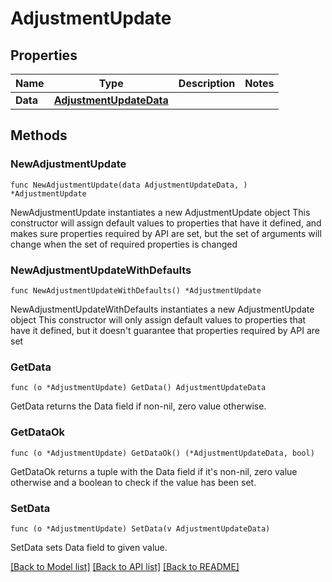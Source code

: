 # AdjustmentUpdate

## Properties

Name | Type | Description | Notes
------------ | ------------- | ------------- | -------------
**Data** | [**AdjustmentUpdateData**](AdjustmentUpdateData.md) |  | 

## Methods

### NewAdjustmentUpdate

`func NewAdjustmentUpdate(data AdjustmentUpdateData, ) *AdjustmentUpdate`

NewAdjustmentUpdate instantiates a new AdjustmentUpdate object
This constructor will assign default values to properties that have it defined,
and makes sure properties required by API are set, but the set of arguments
will change when the set of required properties is changed

### NewAdjustmentUpdateWithDefaults

`func NewAdjustmentUpdateWithDefaults() *AdjustmentUpdate`

NewAdjustmentUpdateWithDefaults instantiates a new AdjustmentUpdate object
This constructor will only assign default values to properties that have it defined,
but it doesn't guarantee that properties required by API are set

### GetData

`func (o *AdjustmentUpdate) GetData() AdjustmentUpdateData`

GetData returns the Data field if non-nil, zero value otherwise.

### GetDataOk

`func (o *AdjustmentUpdate) GetDataOk() (*AdjustmentUpdateData, bool)`

GetDataOk returns a tuple with the Data field if it's non-nil, zero value otherwise
and a boolean to check if the value has been set.

### SetData

`func (o *AdjustmentUpdate) SetData(v AdjustmentUpdateData)`

SetData sets Data field to given value.



[[Back to Model list]](../README.md#documentation-for-models) [[Back to API list]](../README.md#documentation-for-api-endpoints) [[Back to README]](../README.md)


